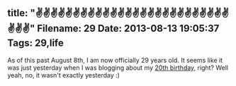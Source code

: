 title: "✌✌✌✌✌✌✌✌✌✌✌✌✌✌✌✌✌✌✌✌✌✌✌✌✌✌✌✌✌"
Filename: 29
Date: 2013-08-13 19:05:37
Tags: 29,life
---
As of this past August 8th, I am now officially 29 years old. It seems like it
was just yesterday when I was blogging about my <a href="/blog/my-birthday.html">20th birthday</a>, right? 
Well yeah, no, it wasn't exactly yesterday :)

